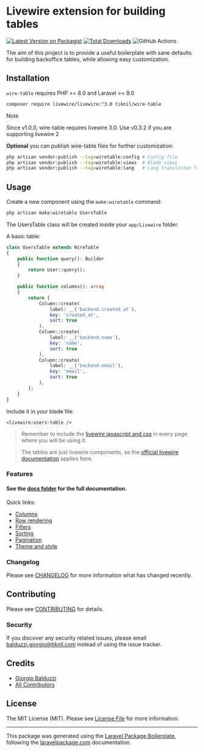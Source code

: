 # Livewire extension for building tables

[![Latest Version on Packagist](https://img.shields.io/packagist/v/tiknil/wire-table.svg?style=flat-square)](https://packagist.org/packages/tiknil/wire-table)
[![Total Downloads](https://img.shields.io/packagist/dt/tiknil/wire-table.svg?style=flat-square)](https://packagist.org/packages/tiknil/wire-table)
![GitHub Actions](https://github.com/tiknil/wire-table/actions/workflows/main.yml/badge.svg)

The aim of this project is to provide a useful boilerplate with sane defaults for building backoffice tables,
while allowing easy customization.

## Installation

`wire-table` requires PHP >= 8.0 and Laravel >= 9.0

```bash
composer require livewire/livewire:^3.0 tiknil/wire-table
```

> [!NOTE]  
> Since v1.0.0, wire-table requires livewire 3.0. Use v0.3.2 if you are supporting livewire 2


**Optional** you can publish wire-table files for further customization:

```bash
php artisan vendor:publish --tag=wiretable:config # Config file
php artisan vendor:publish --tag=wiretable:views  # Blade views
php artisan vendor:publish --tag=wiretable:lang   # Lang translation files
```

## Usage

Create a new component using the `make:wiretable` command:

```bash
php artisan make:wiretable UsersTable
```

The UsersTable class will be created inside your `app/Livewire` folder.

A basic table:

```php
class UsersTable extends WireTable
{
    public function query(): Builder
    {
        return User::query();
    }

    public function columns(): array
    {
        return [
            Column::create(
                label: __('backend.created_at'),
                key: 'created_at',
                sort: true
            ),
            Column::create(
                label: __('backend.name'),
                key: 'name',
                sort: true
            ),
            Column::create(
                label: __('backend.email'),
                key: 'email',
                sort: true
            ),
        ];
    }
}
```

Include it in your blade file:

```
<livewire:users-table />
```

> Remember to include
> the [livewire javascript and css](https://laravel-livewire.com/docs/2.x/quickstart#install-livewire) in every page
> where
> you will be using it.

> The tables are just livewire components, so
> the [official livewire documentation](https://laravel-livewire.com/docs/2.x)
> applies here.

### Features

#### See the [docs folder](./docs/README.md) for the full documentation.

Quick links:

- [Columns](./docs/Columns.md)
- [Row rendering](./docs/Row.md)
- [Filters](./docs/Filters.md)
- [Sorting](./docs/Sorting.md)
- [Pagination](./docs/Pagination.md)
- [Theme and style](./docs/Theme.md)

### Changelog

Please see [CHANGELOG](CHANGELOG.md) for more information what has changed recently.

## Contributing

Please see [CONTRIBUTING](CONTRIBUTING.md) for details.

### Security

If you discover any security related issues, please
email [balduzzi.giorgio@tiknil.com](mailto:balduzzi.giorgio@tiknil.com) instead of using the issue
tracker.

## Credits

- [Giorgio Balduzzi](https://github.com/tiknil)
- [All Contributors](../../contributors)

## License

The MIT License (MIT). Please see [License File](LICENSE.md) for more information.

----

This package was generated using the [Laravel Package Boilerplate](https://laravelpackageboilerplate.com), following the
[laravelpackage.com](https://laravelpackage.com) documentation.
